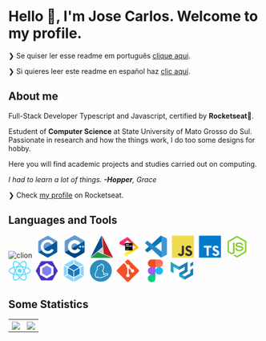 <h1>Hello 👋, I'm Jose Carlos. Welcome to my profile.</h1>

<p>❯ Se quiser ler esse readme em português <a href="https://github.com/josefilho">clique aqui</a>.</p>
<p>❯ Si quieres leer este readme en español haz <a href="https://github.com/josefilho/josefilho/blob/master/README-es.md">clic aquí</a>.</p>

<h2>About me</h2>

<p>Full-Stack Developer Typescript and Javascript, certified by <strong>Rocketseat</strong>💜.</p>

<p>Estudent of <strong>Computer Science</strong> at State University of Mato Grosso do Sul. Passionate in research and how the things work, I do too some designs for hobby.</p>

<p>Here you will find academic projects and studies carried out on computing.</p>

<p><i>I had to learn a lot of things. <strong>-Hopper</strong>, Grace</i></p>

<p>❯ Check <a href="https://app.rocketseat.com.br/me/jose-carlos" target="_blank">my profile</a> on Rocketseat.</p>


<h2>Languages and Tools</h2>

<div style="flex-direction: row; align-itens: center; justify-content: center">

<img src="https://raw.githubusercontent.com/fuchunhui/meme/e712ae265b3b2c05ec48e0a94e1c8fe7c0537f7e/lib/svg/clion.svg" alt="clion" height="45" style="padding-right: 5px" />
<img src="https://raw.githubusercontent.com/devicons/devicon/master/icons/c/c-original.svg" alt="c" height="45" style="padding-right: 5px" />
<img src="https://raw.githubusercontent.com/devicons/devicon/master/icons/cplusplus/cplusplus-original.svg" alt="cplusplus" height="45" style="padding-right: 5px"/>
<img src="https://raw.githubusercontent.com/devicons/devicon/master/icons/cmake/cmake-original.svg" alt="cmake" height="45" style="padding-right: 5px"/>
<img src="https://raw.githubusercontent.com/devicons/devicon/master/icons/jetbrains/jetbrains-original.svg" alt="jetbrains" height="45" style="padding-right: 5px"/>
<img src="https://raw.githubusercontent.com/devicons/devicon/master/icons/vscode/vscode-original.svg" alt="vscode" height="45" style="padding-right: 5px"/>
<img src="https://raw.githubusercontent.com/devicons/devicon/master/icons/javascript/javascript-original.svg" alt="javascript" height="45" style="padding-right: 5px"/>
<img src="https://raw.githubusercontent.com/devicons/devicon/master/icons/typescript/typescript-original.svg" alt="typescript" height="45" style="padding-right: 5px"/>
<img src="https://raw.githubusercontent.com/devicons/devicon/master/icons/nodejs/nodejs-original.svg" alt="node" height="45" style="padding-right: 5px"/>
<img src="https://raw.githubusercontent.com/devicons/devicon/master/icons/react/react-original.svg" alt="react" height="45" style="padding-right: 5px"/>
<img src="https://raw.githubusercontent.com/devicons/devicon/master/icons/eslint/eslint-original.svg" alt="eslint" height="45" style="padding-right: 5px"/>
<img src="https://raw.githubusercontent.com/devicons/devicon/master/icons/webpack/webpack-original.svg" alt="webpack" height="45" style="padding-right: 5px"/>
<img src="https://raw.githubusercontent.com/devicons/devicon/master/icons/yarn/yarn-original.svg" alt="yarn" height="45" style="padding-right: 5px"/>
<img src="https://raw.githubusercontent.com/devicons/devicon/master/icons/git/git-original.svg" alt="git" height="45" style="padding-right: 5px"/>
<img src="https://raw.githubusercontent.com/devicons/devicon/master/icons/figma/figma-original.svg" alt="figma" height="45" style="padding-right: 5px"/>
<img src="https://raw.githubusercontent.com/devicons/devicon/master/icons/materialui/materialui-original.svg" alt="google-material" height="45" style="padding-right: 5px"/>
</div>

<h2>Some Statistics</h2>

<table>
  <tr>
    <td align="center" style="padding=0;width=50%;">
      <img align="center" style="padding=0;" src="https://github-readme-stats.vercel.app/api/?username=josefilho&show_icons=true&title_color=7159c1&text_color=9f9f9f&bg_color=00000000&hide_border=true&icon_color=7159c1&hide_title=true&count_private=true" />
    </td>
    <td align="center" style="padding=0;width=50%;">
      <img align="center" style="padding=0;" src="https://github-readme-stats.vercel.app/api/wakatime/?username=Feensir&show_icons=true&title_color=7159c1&text_color=9f9f9f&bg_color=00000000&hide_border=true&icon_color=7159c1&count_private=true" />
    </td>
  </tr>
</table>
